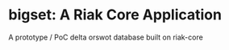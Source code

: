 bigset: A Riak Core Application
======================================

A prototype / PoC delta orswot database built on riak-core
